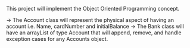 This project will implement the Object Oriented Programming concept.

-> The Account class will represent the physical aspect of having an account i.e. Name, cardNumber and initialBalance
-> The Bank class will have an arrayList of type Account that will append, remove, and handle exception cases for any Accounts object.

